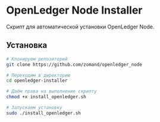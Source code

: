 # OpenLedger Node Installer

Скрипт для автоматической установки OpenLedger Node.

## Установка

```bash
# Клонируем репозиторий
git clone https://github.com/zomand/openledger_node

# Переходим в директорию
cd openledger-installer

# Даём права на выполнение скрипту
chmod +x install_openledger.sh

# Запускаем установку
sudo ./install_openledger.sh

